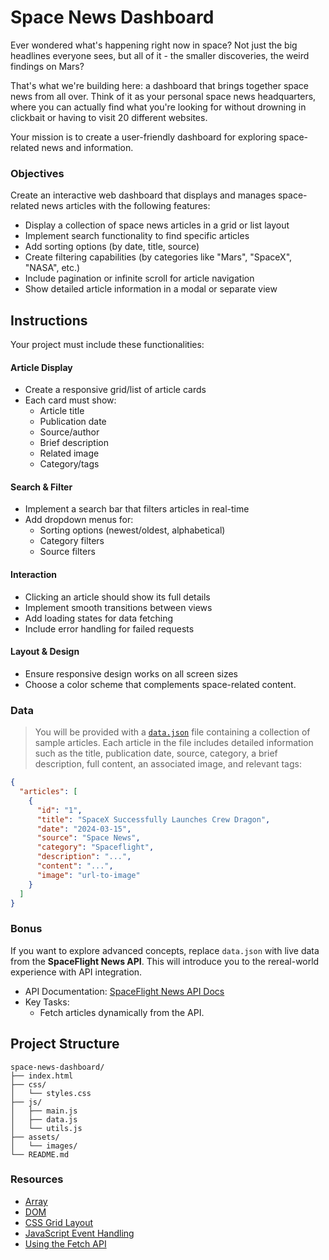 # Space News Dashboard

Ever wondered what's happening right now in space? Not just the big headlines everyone sees, but all of it - the smaller discoveries, the weird findings on Mars?

That's what we're building here: a dashboard that brings together space news from all over. Think of it as your personal space news headquarters, where you can actually find what you're looking for without drowning in clickbait or having to visit 20 different websites.

Your mission is to create a user-friendly dashboard for exploring space-related news and information.

### Objectives

Create an interactive web dashboard that displays and manages space-related news articles with the following features:

- Display a collection of space news articles in a grid or list layout
- Implement search functionality to find specific articles
- Add sorting options (by date, title, source)
- Create filtering capabilities (by categories like "Mars", "SpaceX", "NASA", etc.)
- Include pagination or infinite scroll for article navigation
- Show detailed article information in a modal or separate view

## Instructions

Your project must include these functionalities:

#### Article Display

- Create a responsive grid/list of article cards
- Each card must show:
  - Article title
  - Publication date
  - Source/author
  - Brief description
  - Related image
  - Category/tags

#### Search & Filter

- Implement a search bar that filters articles in real-time
- Add dropdown menus for:
  - Sorting options (newest/oldest, alphabetical)
  - Category filters
  - Source filters

#### Interaction

- Clicking an article should show its full details
- Implement smooth transitions between views
- Add loading states for data fetching
- Include error handling for failed requests

#### Layout & Design

- Ensure responsive design works on all screen sizes
- Choose a color scheme that complements space-related content.

### Data

> You will be provided with a [`data.json`](https://github.com/alem-platform/sprint-js/blob/main/crunch02/data.json) file containing a collection of sample articles. Each article in the file includes detailed information such as the title, publication date, source, category, a brief description, full content, an associated image, and relevant tags:

```json
{
  "articles": [
    {
      "id": "1",
      "title": "SpaceX Successfully Launches Crew Dragon",
      "date": "2024-03-15",
      "source": "Space News",
      "category": "Spaceflight",
      "description": "...",
      "content": "...",
      "image": "url-to-image"
    }
  ]
}
```

### Bonus

If you want to explore advanced concepts, replace `data.json` with live data from the **SpaceFlight News API**. This will introduce you to the rereal-world experience with API integration.

- API Documentation: [SpaceFlight News API Docs](https://api.spaceflightnewsapi.net/v4/docs/#/blogs)
- Key Tasks:
  - Fetch articles dynamically from the API.

## Project Structure

```
space-news-dashboard/
├── index.html
├── css/
│   └── styles.css
├── js/
│   ├── main.js
│   ├── data.js
│   └── utils.js
├── assets/
│   └── images/
└── README.md
```

### Resources

- [Array](https://developer.mozilla.org/en-US/docs/Web/JavaScript/Reference/Global_Objects/Array)
- [DOM](https://developer.mozilla.org/en-US/docs/Glossary/DOM)
- [CSS Grid Layout](https://developer.mozilla.org/en-US/docs/Web/CSS/CSS_grid_layout)
- [JavaScript Event Handling](https://developer.mozilla.org/en-US/docs/Web/Events/Event_handlers)
- [Using the Fetch API](https://developer.mozilla.org/en-US/docs/Web/API/Fetch_API/Using_Fetch)
